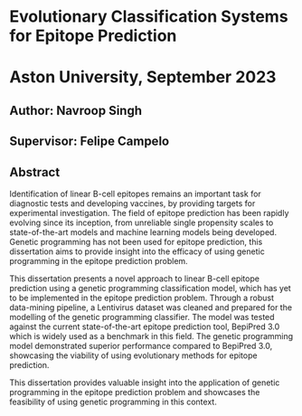 # Evolutionary Classification Systems for Epitope Prediction

# Aston University, September 2023

## Author: Navroop Singh

## Supervisor: Felipe Campelo

## Abstract

Identification of linear B-cell epitopes remains an important task for diagnostic tests and developing vaccines, by providing targets for experimental investigation. The field of epitope prediction has been rapidly evolving since its inception, from unreliable single propensity scales to state-of-the-art models and machine learning models being developed. Genetic programming has not been used for epitope prediction, this dissertation aims to provide insight into the efficacy of using genetic programming in the epitope prediction problem.

This dissertation presents a novel approach to linear B-cell epitope prediction using a genetic programming classification model, which has yet to be implemented in the epitope prediction problem. Through a robust data-mining pipeline, a Lentivirus dataset was cleaned and prepared for the modelling of the genetic programming classifier. The model was tested against the current state-of-the-art epitope prediction tool, BepiPred 3.0 which is widely used as a benchmark in this field. The genetic programming model demonstrated superior performance compared to BepiPred 3.0, showcasing the viability of using evolutionary methods for epitope prediction. 

This dissertation provides valuable insight into the application of genetic programming in the epitope prediction problem and showcases the feasibility of using genetic programming in this context.
